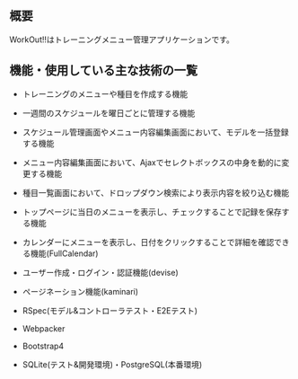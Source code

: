## 概要

WorkOut!!はトレーニングメニュー管理アプリケーションです。

## 機能・使用している主な技術の一覧

* トレーニングのメニューや種目を作成する機能

* 一週間のスケジュールを曜日ごとに管理する機能

* スケジュール管理画面やメニュー内容編集画面において、モデルを一括登録する機能

* メニュー内容編集画面において、Ajaxでセレクトボックスの中身を動的に変更する機能

* 種目一覧画面において、ドロップダウン検索により表示内容を絞り込む機能

* トップページに当日のメニューを表示し、チェックすることで記録を保存する機能
 
* カレンダーにメニューを表示し、日付をクリックすることで詳細を確認できる機能(FullCalendar)

* ユーザー作成・ログイン・認証機能(devise)

* ページネーション機能(kaminari)

* RSpec(モデル&コントローラテスト・E2Eテスト)

* Webpacker

* Bootstrap4

* SQLite(テスト&開発環境)・PostgreSQL(本番環境)